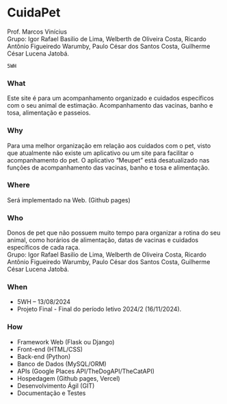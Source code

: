 # CuidaPet
Prof. Marcos Vinícius <br>
Grupo:
Igor Rafael Basilio de Lima,
Welberth de Oliveira Costa,
Ricardo Antônio Figueiredo Warumby,
Paulo César dos Santos Costa,
Guilherme César Lucena Jatobá.

	5WH	

<h3>What</h3>

Este site é para um acompanhamento organizado e cuidados específicos com o seu animal de estimação. Acompanhamento das vacinas, banho e tosa, alimentação e passeios.

<h3>Why</h3>

Para uma melhor organização em relação aos cuidados com o pet, visto que atualmente não existe um aplicativo ou um site para facilitar o acompanhamento do pet. O aplicativo “Meupet” está desatualizado nas funções de acompanhamento das vacinas, banho e tosa e alimentação.

<h3>Where</h3>

Será implementado na Web. (Github pages)

<h3>Who</h3>

Donos de pet que não possuem muito tempo para organizar a rotina do seu animal, como horários de alimentação, datas de vacinas e cuidados específicos de cada raça. <br>
Grupo: Igor Rafael Basilio de Lima, Welberth de Oliveira Costa, Ricardo Antônio Figueiredo Warumby, Paulo César dos Santos Costa, Guilherme César Lucena Jatobá.

<h3>When</h3>

- 5WH – 13/08/2024 <br>
- Projeto Final - Final do período letivo 2024/2 (16/11/2024).

<h3>How</h3>
 
- Framework Web (Flask ou Django) <br>
- Front-end (HTML/CSS) <br>
- Back-end (Python) <br>
- Banco de Dados (MySQL/ORM) <br>
- APIs (Google Places API/TheDogAPI/TheCatAPI) <br>
- Hospedagem (Github pages, Vercel) <br>
- Desenvolvimento Ágil (GIT) <br>
- Documentação e Testes <br>

